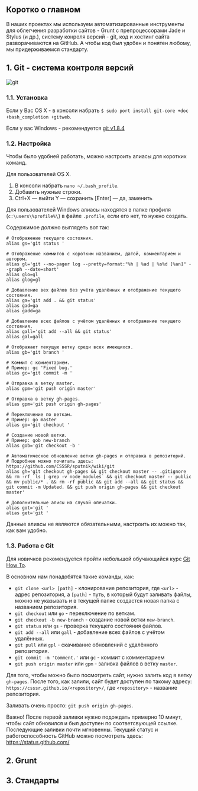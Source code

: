 ## Коротко о главном

В наших проектах мы используем автоматизированные инструменты для облегчения разработки сайтов - Grunt c препроцессорами Jade и Stylus (и др.), систему конроля версий - git, код и хостинг сайта разворачиваются на GitHub.
А чтобы код был удобен и понятен любому, мы придерживаемся стандарту.


## 1. Git - система контроля версий
![git](http://git-scm.com/images/logo@2x.png)
### 1.1. Установка
Если у Вас OS X - в консоли набрать `$ sudo port install git-core +doc +bash_completion +gitweb`.

Если у вас Windows - рекомендуется [git v1.8.4](http://msysgit.googlecode.com/files/Git-1.8.4-preview20130916.exe)

### 1.2. Настройка
Чтобы было удобней работать, можно настроить алиасы для коротких команд.

Для пользователей OS X.
1. В консоли набрать `nano ~/.bash_profile`.
2. Добавить нужные строки.
3.  Ctrl+X  — выйти
    Y       — сохранить
    [Enter] — да, заменить


Для пользователей Windows алиасы находятся в папке профиля (`c:\users\%profile%\`) в файле `.profile`, если его нет, то нужно создать.

Содержимое должно выглядеть вот так:
```shell
# Отображение текущего состояния.
alias gs='git status '

# Отображение коммитов с коротким названием, датой, комментарием и автором.
alias gl='git --no-pager log --pretty=format:"%h | %ad | %s%d [%an]" --graph --date=short'
alias glo=gl
alias glog=gl

# Добавление вех файлов без учёта удалённых и отображение текущего состояния.
alias ga='git add . && git status'
alias gad=ga
alias gadd=ga

# Добавление всех файлов с учётом удалённых и отображение текущего состояния.
alias gall='git add --all && git status'
alias gal=gall

# Отображает текущую ветку среди всех имеющихся.
alias gb='git branch '

# Коммит с комментарием.
# Пример: gc 'Fixed bug.'
alias gc='git commit -m '

# Отправка в ветку master.
alias gpm='git push origin master'

# Отправка в ветку gh-pages.
alias gpm='git push origin gh-pages'

# Переключение по веткам.
# Пример: go master
alias go='git checkout '

# Создание новой ветки.
# Пример: gob new-branch
alias gob='git checkout -b '

# Автоматическое обновление ветки gh-pages и отправка в репозиторий.
# Подробнее можно почитать здесь: https://github.com/CSSSR/sputnik/wiki/git
alias gh='git checkout gh-pages && git checkout master -- .gitignore && rm -rf `ls | grep -v node_modules` && git checkout master -- public && mv public/* . && rm -rf public && git add --all && git status && git commit -m Updated. && git push origin gh-pages && git checkout master'

# Дополнительные алисы на случай опечатки.
alias got='git '
alias get='git '

```

Данные алиасы не являются обязательными, настроить их можно так, как вам удобно.

### 1.3. Работа с Git
Для новичков рекомендуется пройти небольшой обучающийся курс [Git How To](http://githowto.com/ru).

В основном нам понадобятся такие команды, как:
* `git clone <url> [path]` - клонирование репозитория, где `<url>` - адрес репозитория, а `[path]` - путь, в который будут заливать файлы, можно не указывать и в текущей папке создастся новая папка с названием репозитория.
* `git checkout` или `go` - переключение по веткам.
* `git checkout -b new-branch` - создание новой ветки `new-branch`.
* `git status` или `gs` - проверка текущего состояния файлов.
* `git add --all` или `gall` - добавление всех файлов с учётом удалённых.
* `git pull` или `gpl` - скачивание обновлений с удалённого репозитория.
* `git commit -m 'Comment.'` или `gc` - коммит с комментарием
* `git push origin master` или `gpm` - заливка файлов в ветку `master`.

Для того, чтобы можно было посмотреть сайт, нужно залить код в ветку `gh-pages`. После того, как залили, сайт будет доступен по такому адресу: `https://csssr.github.io/<repository>/`, где `<repository>` - название репозитория.

Заливать очень просто: `git push origin gh-pages`.

Важно! После первой заливки нужно подождать примерно 10 минут, чтобы сайт обновился и был доступен по соответсвующей ссылке. Последующие заливки почти мгновенны. Текущий статус и работоспособность GitHub можно посмотреть здесь: https://status.github.com/


## 2. Grunt


## 3. Стандарты

